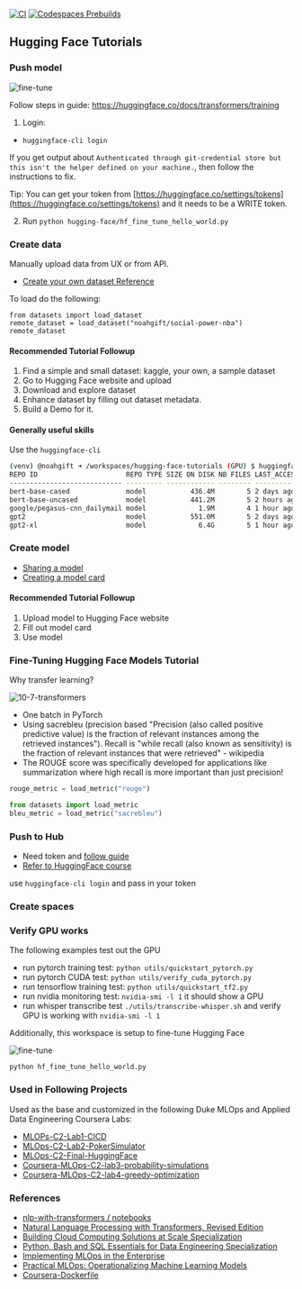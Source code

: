 [![CI](https://github.com/nogibjj/mlops-template/actions/workflows/cicd.yml/badge.svg?branch=GPU)](https://github.com/nogibjj/mlops-template/actions/workflows/cicd.yml)
[![Codespaces Prebuilds](https://github.com/nogibjj/mlops-template/actions/workflows/codespaces/create_codespaces_prebuilds/badge.svg?branch=GPU)](https://github.com/nogibjj/mlops-template/actions/workflows/codespaces/create_codespaces_prebuilds)

## Hugging Face Tutorials

### Push model

![fine-tune](https://user-images.githubusercontent.com/58792/197589124-3a1b7d38-f5e8-41e7-a49d-ba51a90312ca.png)



Follow steps in guide:  https://huggingface.co/docs/transformers/training

1. Login:

* `huggingface-cli login`

If you get output about `Authenticated through git-credential store but this isn't the helper defined on your machine.`, then follow the instructions to fix.

Tip:  You can get your token from [https://huggingface.co/settings/tokens](https://huggingface.co/settings/tokens) and it needs to be a WRITE token.

2.  Run `python hugging-face/hf_fine_tune_hello_world.py`




### Create data

Manually upload data from UX or from API.

* [Create your own dataset Reference](https://huggingface.co/course/chapter5/5?fw=pt)

To load do the following:

```
from datasets import load_dataset
remote_dataset = load_dataset("noahgift/social-power-nba")
remote_dataset
```
#### Recommended Tutorial Followup

1.  Find a simple and small dataset: kaggle, your own, a sample dataset
2.  Go to Hugging Face website and upload
3.  Download and explore dataset
4.  Enhance dataset by filling out dataset metadata.
5.  Build a Demo for it.

#### Generally useful skills

Use the `huggingface-cli`
```bash
(venv) @noahgift ➜ /workspaces/hugging-face-tutorials (GPU) $ huggingface-cli scan-cache
REPO ID                      REPO TYPE SIZE ON DISK NB FILES LAST_ACCESSED LAST_MODIFIED REFS LOCAL PATH                                                                   
---------------------------- --------- ------------ -------- ------------- ------------- ---- ---------------------------------------------------------------------------- 
bert-base-cased              model           436.4M        5 2 days ago    2 days ago    main /home/codespace/.cache/huggingface/hub/models--bert-base-cased               
bert-base-uncased            model           441.2M        5 2 hours ago   2 hours ago   main /home/codespace/.cache/huggingface/hub/models--bert-base-uncased             
google/pegasus-cnn_dailymail model             1.9M        4 1 hour ago    1 hour ago    main /home/codespace/.cache/huggingface/hub/models--google--pegasus-cnn_dailymail 
gpt2                         model           551.0M        5 2 days ago    2 days ago    main /home/codespace/.cache/huggingface/hub/models--gpt2                          
gpt2-xl                      model             6.4G        5 1 hour ago    1 hour ago    main /home/codespace/.cache/huggingface/hub/models--gpt2-xl  
```


### Create model

* [Sharing a model](https://huggingface.co/course/chapter4/3?fw=pt)
* [Creating a model card](https://huggingface.co/course/chapter4/4?fw=pt)

#### Recommended Tutorial Followup

1. Upload model to Hugging Face website
2. Fill out model card
3. Use model

### Fine-Tuning Hugging Face Models Tutorial

Why transfer learning?

![10-7-transformers](https://user-images.githubusercontent.com/58792/196711699-8034d017-a2bb-4ec3-8029-04c925cbf254.png)

* One batch in PyTorch
* Using sacrebleu (precision based "Precision (also called positive predictive value) is the fraction of relevant instances among the retrieved instances").  Recall is "while recall (also known as sensitivity) is the fraction of relevant instances that were retrieved" - wikipedia
* The ROUGE score was specifically developed for applications like summarization where high recall is more important than just precision! 
```python
rouge_metric = load_metric("rouge")
```


```python
from datasets import load_metric
bleu_metric = load_metric("sacrebleu")
```

### Push to Hub

* Need token and [follow guide](https://huggingface.co/docs/transformers/model_sharing)
* [Refer to HuggingFace course](https://huggingface.co/course/chapter3/2?fw=pt)

use `huggingface-cli login` and pass in your token


### Create spaces




### Verify GPU works

The following examples test out the GPU

* run pytorch training test: `python utils/quickstart_pytorch.py`
* run pytorch CUDA test: `python utils/verify_cuda_pytorch.py`
* run tensorflow training test: `python utils/quickstart_tf2.py`
* run nvidia monitoring test: `nvidia-smi -l 1` it should show a GPU
* run whisper transcribe test `./utils/transcribe-whisper.sh` and verify GPU is working with `nvidia-smi -l 1`

Additionally, this workspace is setup to fine-tune Hugging Face

![fine-tune](https://user-images.githubusercontent.com/58792/195709866-121f994e-3531-493b-99af-c3266c4e28ea.jpg)


`python hf_fine_tune_hello_world.py` 

### Used in Following Projects

Used as the base and customized in the following Duke MLOps and Applied Data Engineering Coursera Labs:

* [MLOPs-C2-Lab1-CICD](https://github.com/nogibjj/Coursera-MLOPs-Foundations-Lab-1-CICD)
* [MLOps-C2-Lab2-PokerSimulator](https://github.com/nogibjj/Coursera-MLOPs-Foundations-Lab-2-poker-simulator)
* [MLOps-C2-Final-HuggingFace](https://github.com/nogibjj/Coursera-MLOps-C2-Final-HuggingFace)
* [Coursera-MLOps-C2-lab3-probability-simulations](Coursera-MLOps-C2-lab3-probability-simulations)
* [Coursera-MLOps-C2-lab4-greedy-optimization](https://github.com/nogibjj/Coursera-MLOps-C2-lab4-greedy-optimization)

### References

* [nlp-with-transformers
/
notebooks
](https://github.com/nlp-with-transformers/notebooks)
* [Natural Language Processing with Transformers, Revised Edition](https://learning.oreilly.com/library/view/natural-language-processing/9781098136789/)
* [Building Cloud Computing Solutions at Scale Specialization](https://www.coursera.org/specializations/building-cloud-computing-solutions-at-scale)
* [Python, Bash and SQL Essentials for Data Engineering Specialization](https://www.coursera.org/learn/web-app-command-line-tools-for-data-engineering-duke)
* [Implementing MLOps in the Enterprise](https://learning.oreilly.com/library/view/implementing-mlops-in/9781098136574/)
* [Practical MLOps: Operationalizing Machine Learning Models](https://www.amazon.com/Practical-MLOps-Operationalizing-Machine-Learning/dp/1098103017)
* [Coursera-Dockerfile](https://gist.github.com/noahgift/82a34d56f0a8f347865baaa685d5e98d)
